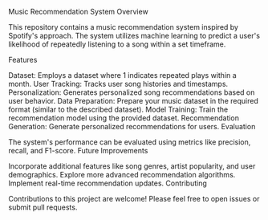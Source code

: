 Music Recommendation System
Overview

This repository contains a music recommendation system inspired by Spotify's approach. The system utilizes machine learning to predict a user's likelihood of repeatedly listening to a song within a set timeframe.

Features

Dataset: Employs a dataset where 1 indicates repeated plays within a month.
User Tracking: Tracks user song histories and timestamps.
Personalization: Generates personalized song recommendations based on user behavior.
Data Preparation: Prepare your music dataset in the required format (similar to the described dataset).
Model Training: Train the recommendation model using the provided dataset.
Recommendation Generation: Generate personalized recommendations for users.
Evaluation

The system's performance can be evaluated using metrics like precision, recall, and F1-score.
Future Improvements

Incorporate additional features like song genres, artist popularity, and user demographics.
Explore more advanced recommendation algorithms.
Implement real-time recommendation updates.
Contributing

Contributions to this project are welcome! Please feel free to open issues or submit pull requests.

